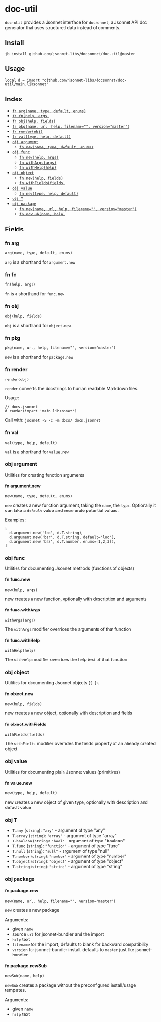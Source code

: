 # doc-util

`doc-util` provides a Jsonnet interface for `docsonnet`,
 a Jsonnet API doc generator that uses structured data instead of comments.

## Install

```
jb install github.com/jsonnet-libs/docsonnet/doc-util@master
```

## Usage

```jsonnet
local d = import "github.com/jsonnet-libs/docsonnet/doc-util/main.libsonnet"
```


## Index

* [`fn arg(name, type, default, enums)`](#fn-arg)
* [`fn fn(help, args)`](#fn-fn)
* [`fn obj(help, fields)`](#fn-obj)
* [`fn pkg(name, url, help, filename="", version="master")`](#fn-pkg)
* [`fn render(obj)`](#fn-render)
* [`fn val(type, help, default)`](#fn-val)
* [`obj argument`](#obj-argument)
  * [`fn new(name, type, default, enums)`](#fn-argumentnew)
* [`obj func`](#obj-func)
  * [`fn new(help, args)`](#fn-funcnew)
  * [`fn withArgs(args)`](#fn-funcwithargs)
  * [`fn withHelp(help)`](#fn-funcwithhelp)
* [`obj object`](#obj-object)
  * [`fn new(help, fields)`](#fn-objectnew)
  * [`fn withFields(fields)`](#fn-objectwithfields)
* [`obj value`](#obj-value)
  * [`fn new(type, help, default)`](#fn-valuenew)
* [`obj T`](#obj-t)
* [`obj package`](#obj-package)
  * [`fn new(name, url, help, filename="", version="master")`](#fn-packagenew)
  * [`fn newSub(name, help)`](#fn-packagenewsub)

## Fields

### fn arg

```jsonnet
arg(name, type, default, enums)
```

`arg` is a shorthand for `argument.new`

### fn fn

```jsonnet
fn(help, args)
```

`fn` is a shorthand for `func.new`

### fn obj

```jsonnet
obj(help, fields)
```

`obj` is a shorthand for `object.new`

### fn pkg

```jsonnet
pkg(name, url, help, filename="", version="master")
```

`new` is a shorthand for `package.new`

### fn render

```jsonnet
render(obj)
```

`render` converts the docstrings to human readable Markdown files.

Usage:

```jsonnet
// docs.jsonnet
d.render(import 'main.libsonnet')
```

Call with: `jsonnet -S -c -m docs/ docs.jsonnet`


### fn val

```jsonnet
val(type, help, default)
```

`val` is a shorthand for `value.new`

### obj argument

Utilities for creating function arguments

#### fn argument.new

```jsonnet
new(name, type, default, enums)
```

`new` creates a new function argument, taking the `name`, the `type`. Optionally it
can take a `default` value and `enum`-erate potential values.

Examples:

```jsonnet
[
  d.argument.new('foo', d.T.string),
  d.argument.new('bar', d.T.string, default='loo'),
  d.argument.new('baz', d.T.number, enums=[1,2,3]),
]
```


### obj func

Utilities for documenting Jsonnet methods (functions of objects)

#### fn func.new

```jsonnet
new(help, args)
```

new creates a new function, optionally with description and arguments

#### fn func.withArgs

```jsonnet
withArgs(args)
```

The `withArgs` modifier overrides the arguments of that function

#### fn func.withHelp

```jsonnet
withHelp(help)
```

The `withHelp` modifier overrides the help text of that function

### obj object

Utilities for documenting Jsonnet objects (`{ }`).

#### fn object.new

```jsonnet
new(help, fields)
```

new creates a new object, optionally with description and fields

#### fn object.withFields

```jsonnet
withFields(fields)
```

The `withFields` modifier overrides the fields property of an already created object

### obj value

Utilities for documenting plain Jsonnet values (primitives)

#### fn value.new

```jsonnet
new(type, help, default)
```

new creates a new object of given type, optionally with description and default value

### obj T

* `T.any` (`string`): `"any"` - argument of type "any"
* `T.array` (`string`): `"array"` - argument of type "array"
* `T.boolean` (`string`): `"bool"` - argument of type "boolean"
* `T.func` (`string`): `"function"` - argument of type "func"
* `T.null` (`string`): `"null"` - argument of type "null"
* `T.number` (`string`): `"number"` - argument of type "number"
* `T.object` (`string`): `"object"` - argument of type "object"
* `T.string` (`string`): `"string"` - argument of type "string"

### obj package


#### fn package.new

```jsonnet
new(name, url, help, filename="", version="master")
```

`new` creates a new package

Arguments:

* given `name`
* source `url` for jsonnet-bundler and the import
* `help` text
* `filename` for the import, defaults to blank for backward compatibility
* `version` for jsonnet-bundler install, defaults to `master` just like jsonnet-bundler


#### fn package.newSub

```jsonnet
newSub(name, help)
```

`newSub` creates a package without the preconfigured install/usage templates.

Arguments:

* given `name`
* `help` text

